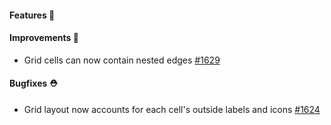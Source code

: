 #### Features 🚀

#### Improvements 🧹

- Grid cells can now contain nested edges [#1629](https://github.com/terrastruct/d2/pull/1629)

#### Bugfixes ⛑️

- Grid layout now accounts for each cell's outside labels and icons [#1624](https://github.com/terrastruct/d2/pull/1624)
